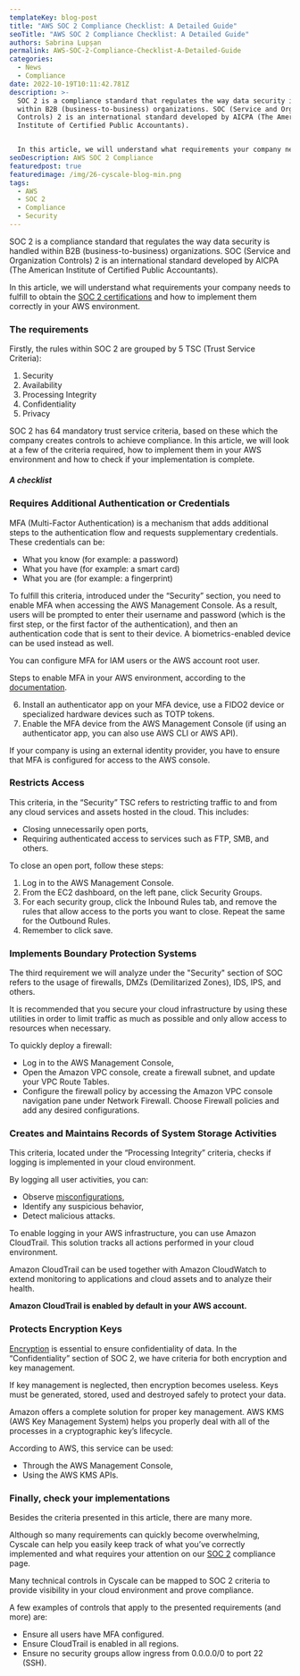 ```yaml
---
templateKey: blog-post
title: "AWS SOC 2 Compliance Checklist: A Detailed Guide"
seoTitle: "AWS SOC 2 Compliance Checklist: A Detailed Guide"
authors: Sabrina Lupșan
permalink: AWS-SOC-2-Compliance-Checklist-A-Detailed-Guide
categories:
  - News
  - Compliance
date: 2022-10-19T10:11:42.781Z
description: >-
  SOC 2 is a compliance standard that regulates the way data security is handled
  within B2B (business-to-business) organizations. SOC (Service and Organization
  Controls) 2 is an international standard developed by AICPA (The American
  Institute of Certified Public Accountants). 


  In this article, we will understand what requirements your company needs to fulfill to obtain the SOC 2 certifications and how to implement them correctly in your AWS environment. 
seoDescription: AWS SOC 2 Compliance
featuredpost: true
featuredimage: /img/26-cyscale-blog-min.png
tags:
  - AWS
  - SOC 2
  - Compliance
  - Security
---
```

<!--StartFragment-->

SOC 2 is a compliance standard that regulates the way data security is handled within B2B (business-to-business) organizations. SOC (Service and Organization Controls) 2 is an international standard developed by AICPA (The American Institute of Certified Public Accountants). 

In this article, we will understand what requirements your company needs to fulfill to obtain the [SOC 2 certifications](https://cyscale.com/blog/soc-2-compliance-in-cloud/) and how to implement them correctly in your AWS environment. 

### The requirements 

Firstly, the rules within SOC 2 are grouped by 5 TSC (Trust Service Criteria): 

1. Security 
2. Availability 
3. Processing Integrity 
4. Confidentiality 
5. Privacy 

SOC 2 has 64 mandatory trust service criteria, based on these which the company creates controls to achieve compliance. In this article, we will look at a few of the criteria required, how to implement them in your AWS environment and how to check if your implementation is complete. 

##### A checklist 

### Requires Additional Authentication or Credentials 

MFA (Multi-Factor Authentication) is a mechanism that adds additional steps to the authentication flow and requests supplementary credentials. These credentials can be: 

* What you know (for example: a password) 
* What you have (for example: a smart card) 
* What you are (for example: a fingerprint) 

To fulfill this criteria, introduced under the “Security” section, you need to enable MFA when accessing the AWS Management Console. As a result, users will be prompted to enter their username and password (which is the first step, or the first factor of the authentication), and then an authentication code that is sent to their device. A biometrics-enabled device can be used instead as well. 

You can configure MFA for IAM users or the AWS account root user. 

Steps to enable MFA in your AWS environment, according to the [documentation](https://docs.aws.amazon.com/IAM/latest/UserGuide/id_credentials_mfa_enable.html). 

6. Install an authenticator app on your MFA device, use a FIDO2 device or specialized hardware devices such as TOTP tokens. 
7. Enable the MFA device from the AWS Management Console (if using an authenticator app, you can also use AWS CLI or AWS API). 

If your company is using an external identity provider, you have to ensure that MFA is configured for access to the AWS console. 

### Restricts Access 

This criteria, in the “Security” TSC refers to restricting traffic to and from any cloud services and assets hosted in the cloud. This includes: 

* Closing unnecessarily open ports, 
* Requiring authenticated access to services such as FTP, SMB, and others. 

To close an open port, follow these steps: 

1. Log in to the AWS Management Console. 
2. From the EC2 dashboard, on the left pane, click Security Groups. 
3. For each security group, click the Inbound Rules tab, and remove the rules that allow access to the ports you want to close. Repeat the same for the Outbound Rules. 
4. Remember to click save. 

### Implements Boundary Protection Systems 

The third requirement we will analyze under the "Security" section of SOC refers to the usage of firewalls, DMZs (Demilitarized Zones), IDS, IPS, and others.  

It is recommended that you secure your cloud infrastructure by using these utilities in order to limit traffic as much as possible and only allow access to resources when necessary. 

To quickly deploy a firewall: 

* Log in to the AWS Management Console, 
* Open the Amazon VPC console, create a firewall subnet, and update your VPC Route Tables. 
* Configure the firewall policy by accessing the Amazon VPC console navigation pane under Network Firewall. Choose Firewall policies and add any desired configurations. 

### Creates and Maintains Records of System Storage Activities 

This criteria, located under the “Processing Integrity” criteria, checks if logging is implemented in your cloud environment.  

By logging all user activities, you can: 

* Observe [misconfigurations](https://cyscale.com/blog/common-cloud-misconfigurations-how-to-avoid-them/), 
* Identify any suspicious behavior, 
* Detect malicious attacks. 

To enable logging in your AWS infrastructure, you can use Amazon CloudTrail. This solution tracks all actions performed in your cloud environment.  

Amazon CloudTrail can be used together with Amazon CloudWatch to extend monitoring to applications and cloud assets and to analyze their health. 

**Amazon CloudTrail is enabled by default in your AWS account.** 

### Protects Encryption Keys 

[Encryption](https://cyscale.com/blog/types-of-encryption/) is essential to ensure confidentiality of data. In the “Confidentiality” section of SOC 2, we have criteria for both encryption and key management.  

If key management is neglected, then encryption becomes useless. Keys must be generated, stored, used and destroyed safely to protect your data. 

Amazon offers a complete solution for proper key management. AWS KMS (AWS Key Management System) helps you properly deal with all of the processes in a cryptographic key’s lifecycle. 

According to AWS, this service can be used:  

* Through the AWS Management Console,  
* Using the AWS KMS APIs. 

### Finally, check your implementations 

Besides the criteria presented in this article, there are many more. 

Although so many requirements can quickly become overwhelming, Cyscale can help you easily keep track of what you’ve correctly implemented and what requires your attention on our [SOC 2](https://cyscale.com/blog/soc-2-vs-ISO-27001-SaaS/) compliance page. 

Many technical controls in Cyscale can be mapped to SOC 2 criteria to provide visibility in your cloud environment and prove compliance. 

A few examples of controls that apply to the presented requirements (and more) are: 

* Ensure all users have MFA configured. 
* Ensure CloudTrail is enabled in all regions. 
* Ensure no security groups allow ingress from 0.0.0.0/0 to port 22 (SSH). 

<!--EndFragment-->